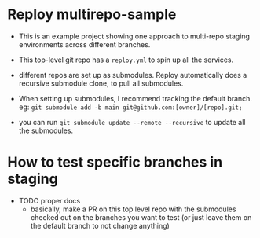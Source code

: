 # Reploy multirepo-sample

- This is an example project showing one approach to multi-repo staging environments across different branches.
- This top-level git repo has a `reploy.yml` to spin up all the services.
- different repos are set up as submodules. Reploy automatically does a recursive submodule clone, to pull all submodules.

- When setting up submodules, I recommend tracking the default branch. eg: `git submodule add -b main git@github.com:[owner]/[repo].git;`
- you can run `git submodule update --remote --recursive` to update all the submodules.

# How to test specific branches in staging

- TODO proper docs
  - basically, make a PR on this top level repo with the submodules checked out on the branches you want to test (or just leave them on the default branch to not change anything)
